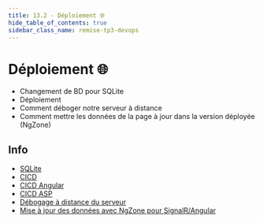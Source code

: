 ```yaml
---
title: 13.2 - Déploiement 🌐
hide_table_of_contents: true
sidebar_class_name: remise-tp3-devops
---
```


# Déploiement 🌐

- Changement de BD pour SQLite
- Déploiement
- Comment déboger notre serveur à distance
- Comment mettre les données de la page à jour dans la version déployée (NgZone)

## Info

- [SQLite](/info/SQLite)
- [CICD](/info/CICD)
- [CICD Angular](/info/CICD%20Angular)
- [CICD ASP](/info/CICD%20ASP)
- [Débogage à distance du serveur](/info/DebugAzureDevOps)
- [Mise à jour des données avec NgZone pour SignalR/Angular](/info/NgZone)
